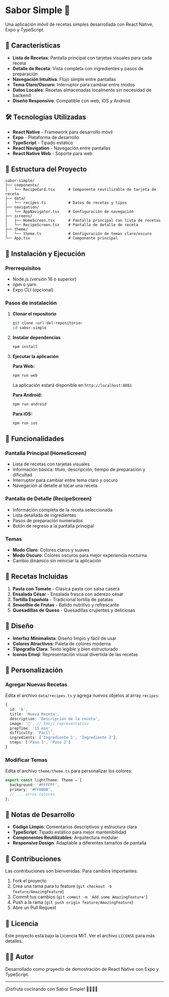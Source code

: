 # Sabor Simple 🍝

Una aplicación móvil de recetas simples desarrollada con React Native, Expo y TypeScript.

## 📱 Características

- **Lista de Recetas**: Pantalla principal con tarjetas visuales para cada receta
- **Detalle de Receta**: Vista completa con ingredientes y pasos de preparación
- **Navegación Intuitiva**: Flujo simple entre pantallas
- **Tema Claro/Oscuro**: Interruptor para cambiar entre modos
- **Datos Locales**: Recetas almacenadas localmente sin necesidad de backend
- **Diseño Responsivo**: Compatible con web, iOS y Android

## 🛠️ Tecnologías Utilizadas

- **React Native** - Framework para desarrollo móvil
- **Expo** - Plataforma de desarrollo
- **TypeScript** - Tipado estático
- **React Navigation** - Navegación entre pantallas
- **React Native Web** - Soporte para web

## 📁 Estructura del Proyecto

```
sabor-simple/
├── components/
│   └── RecipeCard.tsx      # Componente reutilizable de tarjeta de receta
├── data/
│   └── recipes.ts          # Datos de recetas y tipos
├── navigation/
│   └── AppNavigator.tsx    # Configuración de navegación
├── screens/
│   ├── HomeScreen.tsx      # Pantalla principal con lista de recetas
│   └── RecipeScreen.tsx    # Pantalla de detalle de receta
├── theme/
│   └── theme.ts            # Configuración de temas claro/oscuro
└── App.tsx                 # Componente principal
```

## 🚀 Instalación y Ejecución

### Prerrequisitos
- Node.js (versión 16 o superior)
- npm o yarn
- Expo CLI (opcional)

### Pasos de instalación

1. **Clonar el repositorio**
   ```bash
   git clone <url-del-repositorio>
   cd sabor-simple
   ```

2. **Instalar dependencias**
   ```bash
   npm install
   ```

3. **Ejecutar la aplicación**

   **Para Web:**
   ```bash
   npm run web
   ```
   La aplicación estará disponible en `http://localhost:8081`

   **Para Android:**
   ```bash
   npm run android
   ```

   **Para iOS:**
   ```bash
   npm run ios
   ```

## 📱 Funcionalidades

### Pantalla Principal (HomeScreen)
- Lista de recetas con tarjetas visuales
- Información básica: título, descripción, tiempo de preparación y dificultad
- Interruptor para cambiar entre tema claro y oscuro
- Navegación al detalle al tocar una receta

### Pantalla de Detalle (RecipeScreen)
- Información completa de la receta seleccionada
- Lista detallada de ingredientes
- Pasos de preparación numerados
- Botón de regreso a la pantalla principal

### Temas
- **Modo Claro**: Colores claros y suaves
- **Modo Oscuro**: Colores oscuros para mejor experiencia nocturna
- Cambio dinámico sin reiniciar la aplicación

## 🍳 Recetas Incluidas

1. **Pasta con Tomate** - Clásica pasta con salsa casera
2. **Ensalada César** - Ensalada fresca con aderezo césar
3. **Tortilla Española** - Tradicional tortilla de patatas
4. **Smoothie de Frutas** - Batido nutritivo y refrescante
5. **Quesadillas de Queso** - Quesadillas crujientes y deliciosas

## 🎨 Diseño

- **Interfaz Minimalista**: Diseño limpio y fácil de usar
- **Colores Atractivos**: Paleta de colores moderna
- **Tipografía Clara**: Texto legible y bien estructurado
- **Iconos Emoji**: Representación visual divertida de las recetas

## 🔧 Personalización

### Agregar Nuevas Recetas
Edita el archivo `data/recipes.ts` y agrega nuevos objetos al array `recipes`:

```typescript
{
  id: '6',
  title: 'Nueva Receta',
  description: 'Descripción de la receta',
  image: '🍕', // Emoji representativo
  prepTime: '15 min',
  difficulty: 'Fácil',
  ingredients: ['Ingrediente 1', 'Ingrediente 2'],
  steps: ['Paso 1', 'Paso 2']
}
```

### Modificar Temas
Edita el archivo `theme/theme.ts` para personalizar los colores:

```typescript
export const lightTheme: Theme = {
  background: '#FFFFFF',
  primary: '#FF6B6B',
  // ... otros colores
};
```

## 📝 Notas de Desarrollo

- **Código Limpio**: Comentarios descriptivos y estructura clara
- **TypeScript**: Tipado estático para mejor mantenibilidad
- **Componentes Reutilizables**: Arquitectura modular
- **Responsive Design**: Adaptable a diferentes tamaños de pantalla

## 🤝 Contribuciones

Las contribuciones son bienvenidas. Para cambios importantes:

1. Fork el proyecto
2. Crea una rama para tu feature (`git checkout -b feature/AmazingFeature`)
3. Commit tus cambios (`git commit -m 'Add some AmazingFeature'`)
4. Push a la rama (`git push origin feature/AmazingFeature`)
5. Abre un Pull Request

## 📄 Licencia

Este proyecto está bajo la Licencia MIT. Ver el archivo `LICENSE` para más detalles.

## 👨‍💻 Autor

Desarrollado como proyecto de demostración de React Native con Expo y TypeScript.

---

¡Disfruta cocinando con Sabor Simple! 👨‍🍳👩‍🍳